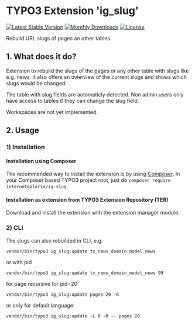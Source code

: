 # TYPO3 Extension  'ig_slug'

[![Latest Stable Version](https://poser.pugx.org/internetgalerie/ig-slug/v/stable)](https://packagist.org/packages/internetgalerie/ig-slug)
[![Monthly Downloads](https://poser.pugx.org/internetgalerie/ig-slug/d/monthly)](https://packagist.org/packages/internetgalerie/ig-slug)
[![License](https://poser.pugx.org/internetgalerie/ig-slug/license)](https://packagist.org/packages/internetgalerie/ig-slug)

Rebuild URL slugs of pages an other tables

## 1. What does it do?


Extension to rebuild the slugs of the pages or any other table with slugs like e.g. news. It also offers an ovierview of the current slugs and shows which slugs would be changed.

The table with slug fields are automaticly detected. Non admin users only have access to tables if they can change the slug field.

Workspaces are not yet implemented.

## 2. Usage


### 1) Installation

#### Installation using Composer

The recommended way to install the extension is by using [Composer][2]. In your Composer based TYPO3 project root, just do `composer require internetgalerie/ig-slug`. 

#### Installation as extension from TYPO3 Extension Repository (TER)

Download and install the extension with the extension manager module.


### 2) CLI

The slugs can also rebuilded in CLI, e.g.

`vendor/bin/typo3 ig_slug:update tx_news_domain_model_news`

or with pid 

`vendor/bin/typo3 ig_slug:update tx_news_domain_model_news 99` 

for page recursive for pid=20

`vendor/bin/typo3 ig_slug:update pages 20 -R`

or only for default language:

`vendor/bin/typo3 ig_slug:update -L 0 -R -- pages 20`

[1]: https://docs.typo3.org/typo3cms/extensions/ig_slug/
[2]: https://getcomposer.org/

